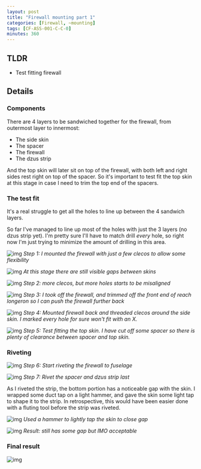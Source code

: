 ```yaml
---
layout: post
title: "Firewall mounting part 1"
categories: [Firewall, ~mounting]
tags: [CF-ASS-001-C-C-0]
minutes: 360
---
```


## TLDR

- Test fitting firewall

## Details

### Components

There are 4 layers to be sandwiched together for the firewall, from outermost layer to innermost:

- The side skin
- The spacer
- The firewall
- The dzus strip

And the top skin will later sit on top of the firewall, with both left and right sides rest right on top of the spacer. So it's important to test fit the top skin at this stage in case I need to trim the top end of the spacers.

### The test fit

It's a real struggle to get all the holes to line up between the 4 sandwich layers.

So far I've managed to line up most of the holes with just the 3 layers (no dzus strip yet). I'm pretty sure I'll have to match drill _every_ hole, so right now I'm just trying to minimize the amount of drilling in this area.

![img](https://lh3.googleusercontent.com/pw/AP1GczMldYDBZS66whcE3DpP1kgxW-fvdjk5iamFUZ7_w_I6UefixT4ZXTe76TozwgOvA5MNp1_reSipKu-YP6NtyUPqWrBDHH8udprMsWOVCrwEL9oaa6YGOmTkCds5FSgiwK4028ljtyvXkdAUrWqFkurIag=w2174-h2888-s-no-gm?authuser=3)
_Step 1: I mounted the firewall with just a few clecos to allow some flexibility_

![img](https://lh3.googleusercontent.com/pw/AP1GczP05Ho_PAJ6857lGxzHhCntw108hqI6wPvGsMVgraHxfyQw2BJhk88K61e9dJpSbkuKEYz3y0maRqPUo59k31X2RMM1aBaftRktxNpkyXXrGkQCudMSKYcijIPC9xO2g3rOjhuD46rSZ1iysCFox4UKaQ=w3836-h2888-s-no-gm?authuser=3)
_At this stage there are still visible gaps between skins_

![img](https://lh3.googleusercontent.com/pw/AP1GczMdkBjEkhe3wdJJCRiPF6qCTuLMPxQvrcJh9s17QcipGb371Cr7BJlaJr9odtKATqPlTLsE_VLQriPRUnKA40Rp75d3TSmvCnTJiVL6yYFdFTg3hGZ4uOCQdsQqxE-Na5VOv_lC_ldgOPh4t3UPk-bNBw=w3836-h2888-s-no-gm?authuser=3)
_Step 2: more clecos, but more holes starts to be misaligned_

![img](https://lh3.googleusercontent.com/pw/AP1GczOC9C0LAJMe3uxA7ARDhM-nRzhGR7Qd69zF_CqGKdVjWyMsLzburUH6JGo0Uh_5ByKqmQsriuk81wAhWZv13aYZB8OjuJIAmQHrpzS5qONiL7rOaYL20Eu-1slx1GTDYZ-ZXC8l8qog8IhpQeJxwpQ-6g=w3836-h2888-s-no-gm?authuser=3)
_Step 3: I took off the firewall, and trimmed off the front end of reach longeron so I can push the firewall further back_

![img](https://lh3.googleusercontent.com/pw/AP1GczMoJLZMRwwMkm8hR4HaLN7wXObvJK-HSpqGxDUnluh08kMj7vBkXzSnLV-yehW1dXkolheSQNfqj9k4rBZIVkevqX5jBf-hIElGYWX8BqiO2pnbZvH5xWT4J0P1Weap-n0egsAfOrpQOCrSGELTk8orKg=w2174-h2888-s-no-gm?authuser=3)
_Step 4: Mounted firewall back and threaded clecos around the side skin. I marked every hole for sure won't fit with an X._

![img](https://lh3.googleusercontent.com/pw/AP1GczNClf7cNUT5E1SQMUQ2k_B6kGP8U61sTGTlJFZ9uTxPZRe45KtZT-_5j2PYKsy2Dz3U70icV4xLqrVgHiGVvefPb-6T6wPB3r_F6gwLf_ZWvCQlkCpjVkSyJnV-YuzKI1mZgUbwtg9vs_mueYCv8-2Y5w=w3836-h2888-s-no-gm?authuser=3)
_Step 5: Test fitting the top skin. I have cut off some spacer so there is plenty of clearance between spacer and top skin._

### Riveting

![img](https://lh3.googleusercontent.com/pw/AP1GczPgktpkwcmrmhfePQE4exrCa0AeVKaCpS_5oZuLycJOdq-eiZysMSuGl2jSIPQXpFc2TUlLtZn5JNxLEGVE9P7D7XTW6ow1OMeherJk3fJW_1IfpWT1PpCX7ciISDJoPHjdB0z6n2flKuNOtHTg1FJYCA=w4080-h3072-s-no-gm?authuser=0)
_Step 6: Start riveting the firewall to fuselage_

![img](https://lh3.googleusercontent.com/pw/AP1GczPvniAYAx4SigeYU1HOMVO-jf8tLMJhJRy6hvvC4EtzumVf-F1jTcVFiFxC50dmsC4v2wU5HcTJ_D-aZ67vDssPFg42K3FqL-k9hVXb1UQdR1D4rFOKMw7ofVDhc14n8WCz3kjcWR88ieCTwR6SJqkwdg=w2328-h3092-s-no-gm?authuser=0)
_Step 7: Rivet the spacer and dzus strip last_

As I riveted the strip, the bottom portion has a noticeable gap with the skin. I wrapped some duct tap on a light hammer, and gave the skin some light tap to shape it to the strip. In retrospective, this would have been easier done with a fluting tool before the strip was riveted.

![img](https://lh3.googleusercontent.com/pw/AP1GczNkejFOvibmmDY8L957pNJeeSxYFV_P3_-HTNFPk7VV9Wg9I3jPU7m0Kj69VlbEkbU_sWdMpLNrU82N-7k3hrnA9RbHxRJDwmfrmyG6fWCwDDt-JMLsPad7FDHOsKe2LCFqcWifutcOS1tb8RbCIe0evw=w4080-h3072-s-no-gm?authuser=0)
_Used a hammer to lightly tap the skin to close gap_

![img](https://lh3.googleusercontent.com/pw/AP1GczOhaO6Bqn2F__tMTNGsW5SIU6MOP4R9qqPAViusDjZLwlmqQWdgI36W2ZE7-Bt_zpWnsAIv1NDyTo1tpGqs3chc0yTTNV3TGAdoYGStx3SK9oN-KhJm9AuxQE_spJT_5ycU-GPSutT6vwW7G-gOe189gQ=w4080-h3072-s-no-gm?authuser=0)
_Result: still has some gap but IMO acceptable_

### Final result

![img](https://lh3.googleusercontent.com/pw/AP1GczN8Ryf-4T_SY3M_TigDkCQSSKuqW9mY3JFDTcBJb8dLFhasJ0Akeck1LopRQrRrrN3dh05xUs5CrYLNrblprARPdD1OP7Ns1KtItDAZ-Jd8QnmeiwEXQMqwhTuRostogkpKvolSPB0pVM2fC5vfwNJ7bg=w4080-h3072-s-no-gm?authuser=0)
